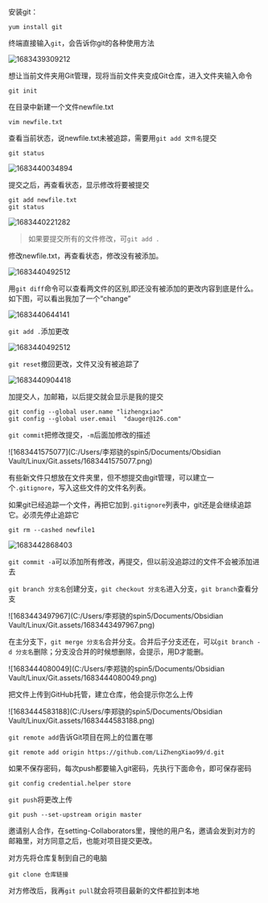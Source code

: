 安装git：

```shell
yum install git
```

终端直接输入`git`，会告诉你git的各种使用方法

![1683439309212](https://pic-bed-1316053657.cos.ap-nanjing.myqcloud.com/img/1683439309212.png)



想让当前文件夹用Git管理，现将当前文件夹变成Git仓库，进入文件夹输入命令

```shell
git init
```

在目录中新建一个文件newfile.txt

```shell
vim newfile.txt
```

查看当前状态，说newfile.txt未被追踪，需要用`git add 文件名`提交

```shell
git status
```

![1683440034894](https://pic-bed-1316053657.cos.ap-nanjing.myqcloud.com/img/1683440034894.png)

提交之后，再查看状态，显示修改将要被提交

```shell
git add newfile.txt
git status
```

![1683440221282](https://pic-bed-1316053657.cos.ap-nanjing.myqcloud.com/img/1683440221282.png)

> 如果要提交所有的文件修改，可`git add .`

修改newfile.txt，再查看状态，修改没有被添加。

![1683440492512](https://pic-bed-1316053657.cos.ap-nanjing.myqcloud.com/img/1683440492512.png)

用`git diff`命令可以查看两文件的区别,即还没有被添加的更改内容到底是什么。如下图，可以看出我加了一个“change”

![1683440644141](https://pic-bed-1316053657.cos.ap-nanjing.myqcloud.com/img/1683440644141.png)

`git add .`添加更改

![1683440492512](https://pic-bed-1316053657.cos.ap-nanjing.myqcloud.com/img/1683440492512.png)

`git reset`撤回更改，文件又没有被追踪了

![1683440904418](https://pic-bed-1316053657.cos.ap-nanjing.myqcloud.com/img/1683440904418.png)



加提交人，加邮箱，以后提交就会显示是我的提交

```shell
git config --global user.name "lizhengxiao"
git config --global user.email  "dauger@126.com"
```

`git commit`把修改提交，`-m`后面加修改的描述

![1683441575077](C:/Users/李郑骁的spin5/Documents/Obsidian Vault/Linux/Git.assets/1683441575077.png)



有些新文件只想放在文件夹里，但不想提交由git管理，可以建立一个`.gitignore`，写入这些文件的文件名列表。

如果git已经追踪一个文件，再把它加到`.gitignore`列表中，git还是会继续追踪它。必须先停止追踪它

```shell
git rm --cashed newfile1
```

![1683442868403](https://pic-bed-1316053657.cos.ap-nanjing.myqcloud.com/img/1683442868403.png)



`git commit -a`可以添加所有修改，再提交，但以前没追踪过的文件不会被添加进去



 `git branch 分支名`创建分支，`git checkout 分支名`进入分支，`git branch`查看分支

![1683443497967](C:/Users/李郑骁的spin5/Documents/Obsidian Vault/Linux/Git.assets/1683443497967.png)

在主分支下，`git merge 分支名`合并分支。合并后子分支还在，可以`git branch -d 分支名`删除；分支没合并的时候想删除，会提示，用D才能删。

![1683444080049](C:/Users/李郑骁的spin5/Documents/Obsidian Vault/Linux/Git.assets/1683444080049.png)



把文件上传到GitHub托管，建立仓库，他会提示你怎么上传

![1683444583188](C:/Users/李郑骁的spin5/Documents/Obsidian Vault/Linux/Git.assets/1683444583188.png)

`git remote add`告诉Git项目在网上的位置在哪

```shell
git remote add origin https://github.com/LiZhengXiao99/d.git
```

如果不保存密码，每次push都要输入git密码，先执行下面命令，即可保存密码

```shell
git config credential.helper store
```

`git push`将更改上传

```shell
git push --set-upstream origin master
```



邀请别人合作，在setting-Collaborators里，搜他的用户名，邀请会发到对方的邮箱里，对方同意之后，也能对项目提交更改。



对方先将仓库复制到自己的电脑

```shell
git clone 仓库链接
```



对方修改后，我再`git pull`就会将项目最新的文件都拉到本地









